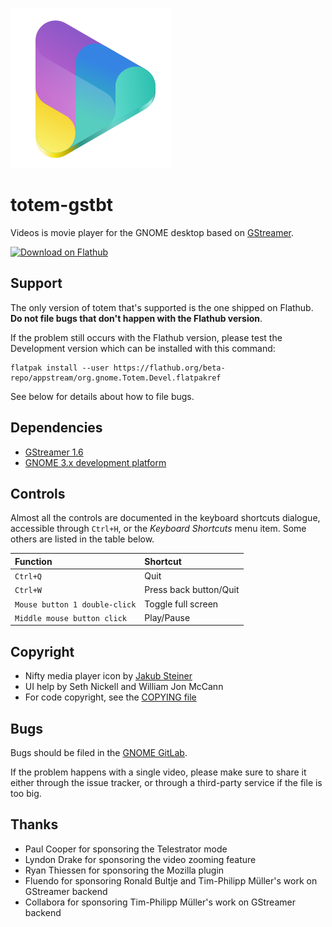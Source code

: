 ![icon](data/icons/scalable/org.gnome.Totem.svg)

# totem-gstbt
Videos is movie player for the GNOME desktop based on [GStreamer](https://gstreamer.freedesktop.org/).

[![Download on Flathub](https://upload.wikimedia.org/wikipedia/commons/thumb/a/a6/Flathub-badge-en.svg/240px-Flathub-badge-en.svg.png)](https://flathub.org/apps/details/org.gnome.Totem)

## Support

The only version of totem that's supported is the one shipped on Flathub.
**Do not file bugs that don't happen with the Flathub version**.

If the problem still occurs with the Flathub version, please test the
Development version which can be installed with this command:

```
flatpak install --user https://flathub.org/beta-repo/appstream/org.gnome.Totem.Devel.flatpakref
```

See below for details about how to file bugs.

## Dependencies

- [GStreamer 1.6](http://gstreamer.freedesktop.org)
- [GNOME 3.x development platform](http://www.gnome.org)

## Controls

Almost all the controls are documented in the keyboard shortcuts dialogue,
accessible through `Ctrl+H`, or the *Keyboard Shortcuts* menu item. Some others
are listed in the table below.

| Function | Shortcut |
| :---      | :---      |
| `Ctrl+Q` | Quit |
| `Ctrl+W` | Press back button/Quit |
| `Mouse button 1 double-click` | Toggle full screen |
| `Middle mouse button click` | Play/Pause |

## Copyright

- Nifty media player icon by [Jakub Steiner](https://gitlab.gnome.org/jimmac)
- UI help by Seth Nickell and William Jon McCann
- For code copyright, see the [COPYING file](COPYING)

## Bugs

Bugs should be filed in the [GNOME GitLab](https://gitlab.gnome.org/GNOME/totem/issues/).

If the problem happens with a single video, please make sure to share it either
through the issue tracker, or through a third-party service if the file is too big.

## Thanks

- Paul Cooper for sponsoring the Telestrator mode
- Lyndon Drake for sponsoring the video zooming feature
- Ryan Thiessen for sponsoring the Mozilla plugin
- Fluendo for sponsoring Ronald Bultje and Tim-Philipp Müller's work on GStreamer backend
- Collabora for sponsoring Tim-Philipp Müller's work on GStreamer backend
